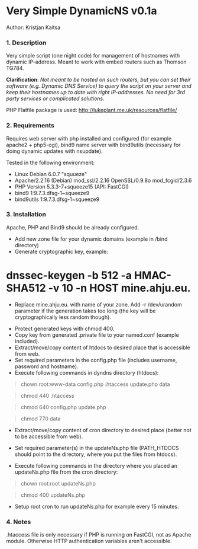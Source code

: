 Very Simple DynamicNS v0.1a
=======
Author: Kristjan Kaitsa

### 1. Description
Very simple script (one night code) for management of hostnames with dynamic IP-address.
Meant to work with embed routers such as Thomson TG784.

__Clarification__: _Not meant to be hosted on such routers, but you can set their software_
_(e.g. Dynamic DNS Service) to query the script on your server and keep their hostnames up_
_to date with right IP-addresses. No need for 3rd party services or complicated solutions._

PHP Flatfile package is used: http://lukeplant.me.uk/resources/flatfile/

### 2. Requirements

Requires web server with php installed and configured (for example apache2 + php5-cgi),
bind9 name server with bind9utils (necessary for doing dynamic updates with nsupdate).

Tested in the following environment:
* Linux Debian 6.0.7 "squueze"
* Apache/2.2.16 (Debian) mod_ssl/2.2.16 OpenSSL/0.9.8o mod_fcgid/2.3.6
* PHP Version 5.3.3-7+squeeze15 (API: FastCGI)
* bind9 1:9.7.3.dfsg-1~squeeze9
* bind9utils 1:9.7.3.dfsg-1~squeeze9

### 3. Installation
Apache, PHP and Bind9 should be already configured.

* Add new zone file for your dynamic domains (example in /bind directory)
* Generate cryptographic key, example:
# dnssec-keygen -b 512 -a HMAC-SHA512 -v 10 -n HOST mine.ahju.eu.
- Replace mine.ahju.eu. with name of your zone. Add -r /dev/urandom parameter if the
generation takes too long (the key will be cryptographically less random though).
* Protect generated keys with chmod 400.
* Copy key from generated .private file to your named.conf (example included).
* Extract/move/copy content of htdocs to desired place that is accessible from web.
* Set required parameters in the config.php file (includes username, password and hostname).
* Execute following commands in dyndns directory (htdocs):

> chown root:www-data config.php .htaccess update.php data

> chmod 440 .htaccess

> chmod 640 config.php update.php

> chmod 770 data

* Extract/move/copy content of cron directory to desired place (better not to be accessible
from web).
* Set required parameter(s) in the updateNs.php file (PATH_HTDOCS should point to the directory,
where you put the files from htdocs).

* Execute following commands in the directory where you placed an updateNs.php file
from the cron directory:

> chown root:root updateNs.php

> chmod 400 updateNs.php

* Setup root cron to run updateNs.php for example every 15 minutes.

### 4. Notes

.htaccess file is only necessary if PHP is running on FastCGI, not as Apache module.
Otherwise HTTP authentication variables aren't accessible.
